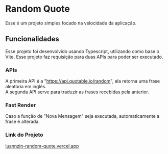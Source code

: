 # Random Quote

Esse é um projeto simples focado na velocidade da aplicação.

## Funcionalidades

Esse projeto foi desenvolvido usando Typescript, utilizando como base o Vite.
Esse projeto faz requisição para duas APIs para poder ser executado.

### APIs

A primeira API é a "https://api.quotable.io/random", ela retorna uma frase aleatória em inglês. <br>
A segunda API serve para traduzir as frases recebidas pela anterior.

### Fast Render

Caso a função de "Nova Mensagem" seja executada, automaticamente a frase é alterada.

### Link do Projeto

<a href="https://luannzin-random-quote.vercel.app" target="_blank">luannzin-random-quote.vercel.app</a>

